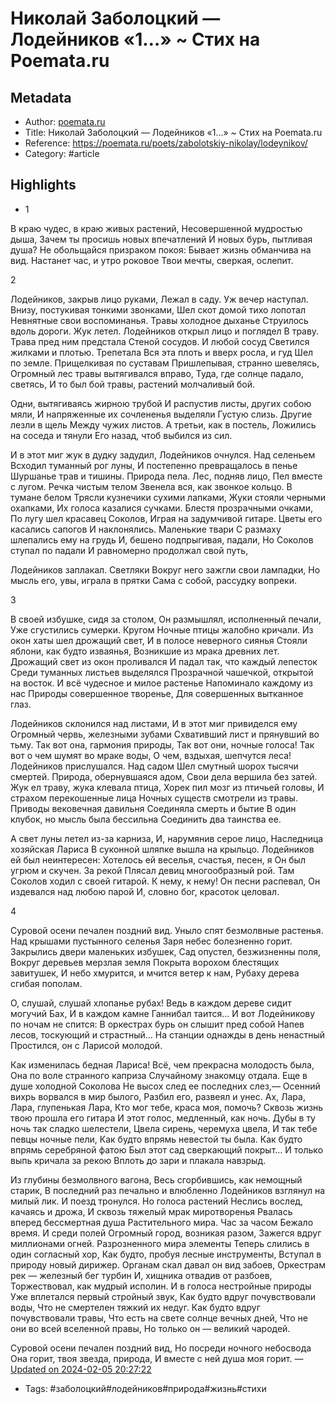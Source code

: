 # Николай Заболоцкий — Лодейников «1…» ~ Стих на Poemata.ru

## Metadata
- Author: [poemata.ru]()
- Title: Николай Заболоцкий — Лодейников «1…» ~ Стих на Poemata.ru
- Reference: https://poemata.ru/poets/zabolotskiy-nikolay/lodeynikov/
- Category: #article

## Highlights
- 1 

В краю чудес, в краю живых растений, 
Несовершенной мудростью дыша, 
Зачем ты просишь новых впечатлений 
И новых бурь, пытливая душа? 
Не обольщайся призраком покоя: 
Бывает жизнь обманчива на вид. 
Настанет час, и утро роковое 
Твои мечты, сверкая, ослепит. 

2 

Лодейников, закрыв лицо руками, 
Лежал в саду. Уж вечер наступал. 
Внизу, постукивая тонкими звонками, 
Шел скот домой тихо лопотал 
Невнятные свои воспоминанья. 
Травы холодное дыханье 
Струилось вдоль дороги. Жук летел. 
Лодейников открыл лицо и поглядел 
В траву. Трава пред ним предстала 
Стеной сосудов. И любой сосуд 
Светился жилками и плотью. Трепетала 
Вся эта плоть и вверх росла, и гуд 
Шел по земле. Прищелкивая по суставам 
Пришлепывая, странно шевелясь, 
Огромный лес травы вытягивался вправо, 
Туда, где солнце падало, светясь, 
И то был бой травы, растений молчаливый бой. 

Одни, вытягиваясь жирною трубой 
И распустив листы, других собою мяли, 
И напряженные их сочлененья выделяли 
Густую слизь. Другие лезли в щель 
Между чужих листов. А третьи, как в постель, 
Ложились на соседа и тянули 
Его назад, чтоб выбился из сил. 

И в этот миг жук в дудку задудил, 
Лодейников очнулся. Над селеньем 
Всходил туманный рог луны, 
И постепенно превращалось в пенье 
Шуршанье трав и тишины. 
Природа пела. Лес, подняв лицо, 
Пел вместе с лугом. Речка чистым телом 
Звенела вся, как звонкое кольцо. 
В тумане белом 
Трясли кузнечики сухими лапками, 
Жуки стояли черными охапками, 
Их голоса казалися сучками. 
Блестя прозрачными очками, 
По лугу шел красавец Соколов, 
Играя на задумчивой гитаре. 
Цветы его касались сапогов 
И наклонялись. Маленькие твари 
С размаху шлепались ему на грудь 
И, бешено подпрыгивая, падали, 
Но Соколов ступал по падали 
И равномерно продолжал свой путь, 

Лодейников заплакал. Светляки 
Вокруг него зажгли свои лампадки, 
Но мысль его, увы, играла в прятки 
Сама с собой, рассудку вопреки. 

3 

В своей избушке, сидя за столом, 
Он размышлял, исполненный печали, 
Уже сгустились сумерки. Кругом 
Ночные птицы жалобно кричали. 
Из окон хаты шел дрожащий свет, 
И в полосе неверного сиянья 
Стояли яблони, как будто изваянья, 
Возникшие из мрака древних лет. 
Дрожащий свет из окон проливался 
И падал так, что каждый лепесток 
Среди туманных листьев выделялся 
Прозрачной чашечкой, открытой на восток. 
И всё чудесное и милое растенье 
Напоминало каждому из нас 
Природы совершенное творенье, 
Для совершенных вытканное глаз. 

Лодейников склонился над листами, 
И в этот миг привиделся ему 
Огромный червь, железными зубами 
Схвативший лист и прянувший во тьму. 
Так вот она, гармония природы, 
Так вот они, ночные голоса! 
Так вот о чем шумят во мраке воды, 
О чем, вздыхая, шепчутся леса! 
Лодейников прислушался. Над садом 
Шел смутный шорох тысячи смертей. 
Природа, обернувшаяся адом, 
Свои дела вершила без затей. 
Жук ел траву, жука клевала птица, 
Хорек пил мозг из птичьей головы, 
И страхом перекошенные лица 
Ночных существ смотрели из травы. 
Приводы вековечная давильня 
Соединяла смерть и бытие 
В один клубок, но мысль была бессильна 
Соединить два таинства ее. 

А свет луны летел из-за карниза, 
И, нарумянив серое лицо, 
Наследница хозяйская Лариса 
В суконной шляпке вышла на крыльцо. 
Лодейников ей был неинтересен: 
Хотелось ей веселья, счастья, песен, я 
Он был угрюм и скучен. За рекой 
Плясал девиц многообразный рой. 
Там Соколов ходил с своей гитарой. 
К нему, к нему! Он песни распевал, 
Он издевался над любою парой 
И, словно бог, красоток целовал. 

4 

Суровой осени печален поздний вид. 
Уныло спят безмолвные растенья. 
Над крышами пустынного селенья 
Заря небес болезненно горит. 
Закрылись двери маленьких избушек, 
Сад опустел, безжизненны поля, 
Вокруг деревьев мерзлая земля 
Покрыта ворохом блестящих завитушек, 
И небо хмурится, и мчится ветер к нам, 
Рубаху дерева сгибая пополам. 

О, слушай, слушай хлопанье рубах! 
Ведь в каждом дереве сидит могучий Бах, 
И в каждом камне Ганнибал таится… 
И вот Лодейникову по ночам не спится: 
В оркестрах бурь он слышит пред собой 
Напев лесов, тоскующий и страстный… 
На станции однажды в день ненастный 
Простился, он с Ларисой молодой. 

Как изменилась бедная Лариса! 
Всё, чем прекрасна молодость была, 
Она по воле странного каприза 
Случайному знакомцу отдала. 
Еще в душе холодной Соколова 
Не высох след ее последних слез,— 
Осенний вихрь ворвался в мир былого, 
Разбил его, развеял и унес. 
Ах, Лара, Лара, глупенькая Лара, 
Кто мог тебе, краса моя, помочь? 
Сквозь жизнь твою прошла его гитара 
И этот голос, медленный, как ночь. 
Дубы в ту ночь так сладко шелестели, 
Цвела сирень, черемуха цвела, 
И так тебе певцы ночные пели, 
Как будто впрямь невестой ты была. 
Как будто впрямь серебряной фатою 
Был этот сад сверкающий покрыт… 
И только выпь кричала за рекою 
Вплоть до зари и плакала навзрыд. 

Из глубины безмолвного вагона, 
Весь сгорбившись, как немощный старик, 
В последний раз печально и влюбленно 
Лодейников взглянул на милый лик. 
И поезд тронулся. Но голоса растений 
Неслись вослед, качаясь и дрожа, 
И сквозь тяжелый мрак миротворенья 
Рвалась вперед бессмертная душа 
Растительного мира. Час за часом 
Бежало время. И среди полей 
Огромный город, возникая разом, 
Зажегся вдруг миллионами огней. 
Разрозненного мира элементы 
Теперь слились в один согласный хор, 
Как будто, пробуя лесные инструменты, 
Вступал в природу новый дирижер. 
Органам скал давал он вид забоев, 
Оркестрам рек — железный бег турбин 
И, хищника отвадив от разбоев, 
Торжествовал, как мудрый исполин. 
И в голоса нестройные природы 
Уже вплетался первый стройный звук, 
Как будто вдруг почувствовали воды, 
Что не смертелен тяжкий их недуг. 
Как будто вдруг почувствовали травы, 
Что есть на свете солнце вечных дней, 
Что не они во всей вселенной правы, 
Но только он — великий чародей. 

Суровой осени печален поздний вид, 
Но посреди ночного небосвода 
Она горит, твоя звезда, природа, 
И вместе с ней душа моя горит. — [Updated on 2024-02-05 20:27:22](https://hyp.is/0o4IyMRLEe6M0CM5MT1uzQ/poemata.ru/poets/zabolotskiy-nikolay/lodeynikov/)
   - Tags: #заболоцкий#лодейников#природа#жизнь#стихи
